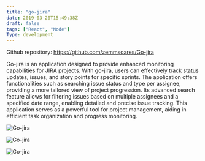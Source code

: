 ```yaml
---
title: "go-jira"
date: 2019-03-20T15:49:38Z
draft: false
tags: ["React", "Node"]
Type: development
---
```


Github repository: https://github.com/zemmsoares/Go-jira

Go-jira is an application designed to provide enhanced monitoring capabilities for JIRA projects. With go-jira, users can effectively track status updates, issues, and story points for specific sprints. The application offers functionalities such as searching issue status and type per assignee, providing a more tailored view of project progression. Its advanced search feature allows for filtering issues based on multiple assignees and a specified date range, enabling detailed and precise issue tracking. This application serves as a powerful tool for project management, aiding in efficient task organization and progress monitoring.

![Go-jira](/projects/go-jira/index.webp)

![Go-jira](/projects/go-jira/advanced_filters.webp)

![Go-jira](/projects/go-jira/storypoints_sprint.webp)
